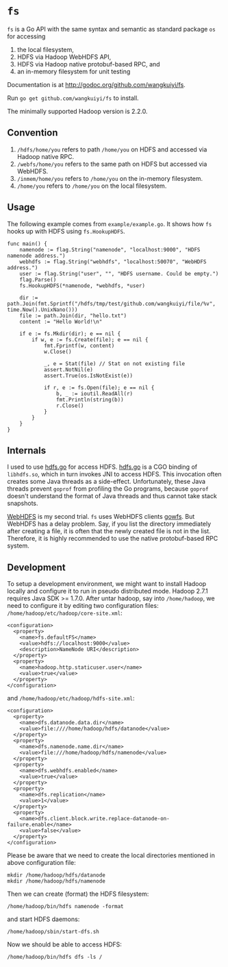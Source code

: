 # `fs`

`fs` is a Go API with the same syntax and semantic as standard package
`os` for accessing

1. the local filesystem,
1. HDFS via Hadoop WebHDFS API,
1. HDFS via Hadoop native protobuf-based RPC, and
1. an in-memory filesystem for unit testing

Documentation is at http://godoc.org/github.com/wangkuiyi/fs.

Run `go get github.com/wangkuiyi/fs` to install.

The minimally supported Hadoop version is 2.2.0.


## Convention

1. `/hdfs/home/you` refers to path `/home/you` on HDFS and accessed via Hadoop native RPC.
1. `/webfs/home/you` refers to the same path on HDFS but accessed via WebHDFS.
1. `/inmem/home/you` refers to `/home/you` on the in-memory filesystem.
1. `/home/you` refers to `/home/you` on the local filesystem.


## Usage

The following example comes from `example/example.go`.  It shows how
`fs` hooks up with HDFS using `fs.HookupHDFS`.

```
func main() {
	namenode := flag.String("namenode", "localhost:9000", "HDFS namenode address.")
	webhdfs := flag.String("webhdfs", "localhost:50070", "WebHDFS address.")
	user := flag.String("user", "", "HDFS username. Could be empty.")
	flag.Parse()
	fs.HookupHDFS(*namenode, *webhdfs, *user)

	dir := path.Join(fmt.Sprintf("/hdfs/tmp/test/github.com/wangkuiyi/file/%v", time.Now().UnixNano()))
	file := path.Join(dir, "hello.txt")
	content := "Hello World!\n"

	if e := fs.Mkdir(dir); e == nil {
		if w, e := fs.Create(file); e == nil {
			fmt.Fprintf(w, content)
			w.Close()

			_, e = Stat(file) // Stat on not existing file
			assert.NotNil(e)
			assert.True(os.IsNotExist(e))

			if r, e := fs.Open(file); e == nil {
				b, _ := ioutil.ReadAll(r)
				fmt.Println(string(b))
				r.Close()
			}
		}
	}
}
```

## Internals

I used to use [hdfs.go](https://github.com/zyxar/hdfs.go) for access
HDFS.  [hdfs.go](https://github.com/zyxar/hdfs.go) is a CGO binding of
`libhdfs.so`, which in turn invokes JNI to access HDFS.  This
invocation often creates some Java threads as a side-effect.
Unfortunately, these Java threads prevent `goprof` from profiling the
Go programs, because `goprof` doesn't understand the format of Java
threads and thus cannot take stack snapshots.

[WebHDFS](http://hadoop.apache.org/docs/current/hadoop-project-dist/hadoop-hdfs/WebHDFS.html)
is my second trial.  `fs` uses WebHDFS clients
[gowfs](https://github.com/vladimirvivien/gowfs).  But WebHDFS has a
delay problem.  Say, if you list the directory immediately after
creating a file, it is often that the newly created file is not in the
list.  Therefore, it is highly recommended to use the native
protobuf-based RPC system.
   

## Development

To setup a development environment, we might want to install Hadoop
locally and configure it to run in pseudo distributed mode.  Hadoop
2.7.1 requires Java SDK >= 1.7.0.  After untar hadoop, say into
`/home/hadoop`, we need to configure it by editing two configuration
files: `/home/hadoop/etc/hadoop/core-site.xml`:

	<configuration>
	  <property>
		<name>fs.defaultFS</name>
		<value>hdfs://localhost:9000</value>
		<description>NameNode URI</description>
	  </property>
	  <property>
		<name>hadoop.http.staticuser.user</name>
		<value>true</value>
	  </property>
	</configuration>

and `/home/hadoop/etc/hadoop/hdfs-site.xml`:

	<configuration>
	  <property>
		<name>dfs.datanode.data.dir</name>
		<value>file:////home/hadoop/hdfs/datanode</value>
	  </property>
	  <property>
		<name>dfs.namenode.name.dir</name>
		<value>file:///home/hadoop/hdfs/namenode</value>
	  </property>
	  <property>
		<name>dfs.webhdfs.enabled</name>
		<value>true</value>
	  </property>
	  <property>
		<name>dfs.replication</name>
		<value>1</value>
	  </property>
	  <property>
		<name>dfs.client.block.write.replace-datanode-on-failure.enable</name>
		<value>false</value>
	  </property>
	</configuration>

Please be aware that we need to create the local directories mentioned
in above configuration file:

    mkdir /home/hadoop/hdfs/datanode
    mkdir /home/hadoop/hdfs/namenode

Then we can create (format) the HDFS filesystem:

    /home/hadoop/bin/hdfs namenode -format

and start HDFS daemons:

    /home/hadoop/sbin/start-dfs.sh

Now we should be able to access HDFS:

    /home/hadoop/bin/hdfs dfs -ls /